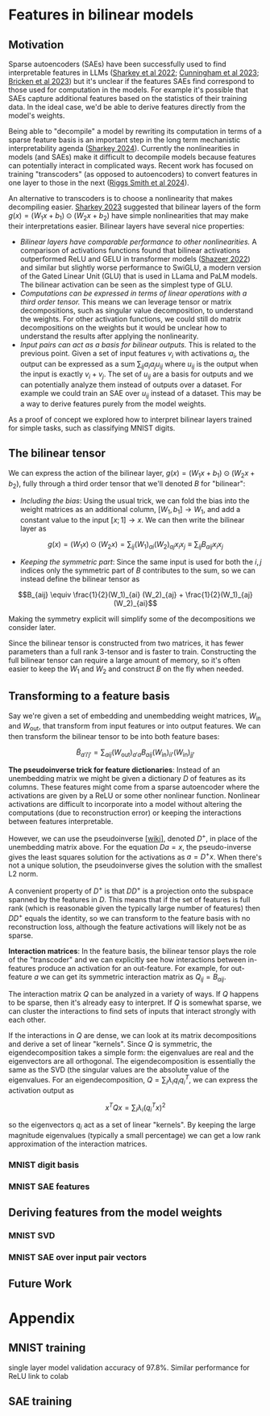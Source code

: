 # Features in bilinear models

## Motivation
Sparse autoencoders (SAEs) have been successfully used to find interpretable features in LLMs ([Sharkey et al 2022](https://www.alignmentforum.org/posts/z6QQJbtpkEAX3Aojj/interim-research-report-taking-features-out-of-superposition); [Cunningham et al 2023](https://arxiv.org/abs/2309.08600); [Bricken et al 2023](https://transformer-circuits.pub/2023/monosemantic-features/index.html#appendix-feature-ablations)) but it's unclear if the features SAEs find correspond to those used for computation in the models. For example it's possible that SAEs capture additional features based on the statistics of their training data. In the ideal case, we'd be able to derive features directly from the model's weights. 

Being able to "decompile" a model by rewriting its computation in terms of a sparse feature basis is an important step in the long term mechanistic interpretability agenda ([Sharkey 2024](https://www.alignmentforum.org/posts/64MizJXzyvrYpeKqm/sparsify-a-mechanistic-interpretability-research-agenda)). Currently the nonlinearities in models (and SAEs) make it difficult to decompile models because features can potentially interact in complicated ways. Recent work has focused on training "transcoders" (as opposed to autoencoders) to convert features in one layer to those in the next ([Riggs Smith et al 2024](https://www.alignmentforum.org/posts/7fxusXdkMNmAhkAfc/finding-sparse-linear-connections-between-features-in-llms)). 

An alternative to transcoders is to choose a nonlinearity that makes decompiling easier. [Sharkey 2023](https://arxiv.org/abs/2305.03452) suggested that bilinear layers of the form $g(x) = (W_1 x + b_1) \odot (W_2 x + b_2)$ have simple nonlinearities that may make their interpretations easier. Bilinear layers have several nice properties:
  - _Bilinear layers have comparable performance to other nonlinearities._ A comparison of activations functions found that bilinear activations outperformed ReLU and GELU in transformer models ([Shazeer 2022](https://arxiv.org/abs/2002.05202)) and similar but slightly worse performance to SwiGLU, a modern version of the Gated Linear Unit (GLU) that is used in LLama and PaLM models. The bilinear activation can be seen as the simplest type of GLU.
  - _Computations can be expressed in terms of linear operations with a third order tensor._ This means we can leverage tensor or matrix decompositions, such as singular value decomposition, to understand the weights. For other activation functions, we could still do matrix decompositions on the weights but it would be unclear how to understand the results after applying the nonlinearity. 
  - _Input pairs can act as a basis for bilinear outputs._ This is related to the previous point. Given a set of input features ${v_i}$ with activations ${a_i}$, the output can be expressed as a sum $\sum_{ij} a_i a_j u_{ij}$ where $u_{ij}$ is the output when the input is exactly $v_i + v_j$. The set of ${u_{ij}}$ are a basis for outputs and we can potentially analyze them instead of outputs over a dataset. For example we could train an SAE over $u_{ij}$ instead of a dataset. This may be a way to derive features purely from the model weights.

As a proof of concept we explored how to interpret bilinear layers trained for simple tasks, such as classifying MNIST digits. 

## The bilinear tensor
We can express the action of the bilinear layer, $g(x) = (W_1 x + b_1) \odot (W_2 x + b_2)$, fully through a third order tensor that we'll denoted $B$ for "bilinear":
  - _Including the bias_: Using the usual trick, we can fold the bias into the weight matrices as an additional column, $[W_1, b_1]\rightarrow W_1$, and add a constant value to the input $[x; 1]\rightarrow x$. We can then write the bilinear layer as
```math
g(x) = (W_1 x)\odot(W_2 x) = \sum_{ij} (W_1)_{ai}(W_2)_{aj} x_i x_j \equiv \sum_{ij} B_{aij} x_i x_j
```
  - _Keeping the symmetric part_: Since the same input is used for both the $i,j$ indices only the symmetric part of $B$ contributes to the sum, so we can instead define the bilinear tensor as 
```math
B_{aij} \equiv \frac{1}{2}(W_1)_{ai} (W_2)_{aj} + \frac{1}{2}(W_1)_{aj}(W_2)_{ai}
```
Making the symmetry explicit will simplify some of the decompositions we consider later. 

Since the bilinear tensor is constructed from two matrices, it has fewer parameters than a full rank 3-tensor and is faster to train. Constructing the full bilinear tensor can require a large amount of memory, so it's often easier to keep the $W_1$ and $W_2$ and construct $B$ on the fly when needed. 

## Transforming to a feature basis
Say we're given a set of embedding and unembedding weight matrices, $W_\text{in}$ and $W_\text{out}$, that transform from input features or into output features. We can then transform the bilinear tensor to be into both feature bases:
```math
\tilde{B}_{a'i'j'} = \sum_{aij} (W_\text{out})_{a'a} B_{aij} (W_\text{in})_{i i'}(W_\text{in})_{j j'}
```
**The pseudoinverse trick for feature dictionaries**: Instead of an unembedding matrix we might be given a dictionary $D$ of features as its columns. These features might come from a sparse autoencoder where the activations are given by a ReLU or some other nonlinear function. Nonlinear activations are difficult to incorporate into a model without altering the computations (due to reconstruction error) or keeping the interactions between features interpretable.

However, we can use the pseudoinverse [[wiki](https://en.wikipedia.org/wiki/Moore%E2%80%93Penrose_inverse)], denoted $D^+$, in place of the unembedding matrix above. For the equation $D a = x$, the pseudo-inverse gives the least squares solution for the activations as $a = D^+ x$. When there's not a unique solution, the pseudoinverse gives the solution with the smallest L2 norm. 

A convenient property of $D^+$ is that $D D^+$ is a projection onto the subspace spanned by the features in $D$. This means that if the set of features is full rank (which is reasonable given the typically large number of features) then $D D^+$ equals the identity, so we can transform to the feature basis with no reconstruction loss, although the feature activations will likely not be as sparse. 

**Interaction matrices**: In the feature basis, the bilinear tensor plays the role of the "transcoder" and we can explicitly see how interactions between in-features produce an activation for an out-feature. For example, for out-feature $a$ we can get its symmetric interaction matrix as $Q_{ij} = B_{aij}$. 

The interaction matrix $Q$ can be analyzed in a variety of ways. If $Q$ happens to be sparse, then it's already easy to interpret. If $Q$ is somewhat sparse, we can cluster the interactions to find sets of inputs that interact strongly with each other. 

If the interactions in $Q$ are dense, we can look at its matrix decompositions and derive a set of linear "kernels". Since $Q$ is symmetric, the eigendecomposition takes a simple form: the eigenvalues are real and the eigenvectors are all orthogonal. The eigendecomposition is essentially the same as the SVD (the singular values are the absolute value of the eigenvalues. For an eigendecomposition, $Q = \sum_i \lambda_i q_i q_i^T$, we can express the activation output as
```math
x^T Q x = \sum_i \lambda_i (q_i^T x)^2
```
so the eigenvectors $q_i$ act as a set of linear "kernels". By keeping the large magnitude eigenvalues (typically a small percentage) we can get a low rank approximation of the interaction matrices. 

### MNIST digit basis


### MNIST SAE features

## Deriving features from the model weights

### MNIST SVD

### MNIST SAE over input pair vectors

## Future Work

# Appendix 

## MNIST training
single layer model validation accuracy of 97.8%.  Similar performance for ReLU
link to colab

## SAE training


